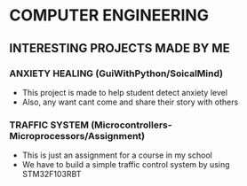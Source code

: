 # COMPUTER ENGINEERING
## INTERESTING PROJECTS MADE BY ME
### ANXIETY HEALING (GuiWithPython/SoicalMind)
- This project is made to help student detect anxiety level
- Also, any want cant come and share their story with others
### TRAFFIC SYSTEM (Microcontrollers-Microprocessors/Assignment)
- This is just an assignment for a course in my school
- We have to build a simple traffic control system by using STM32F103RBT

